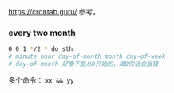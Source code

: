 

https://crontab.guru/
参考。

### every two month

```sh
0 0 1 */2 * do_sth
# minute hour day-of-month month day-of-week
# day-of-month 好像不是从0开始的，填0的话会报错
```





多个命令： `xx && yy`



